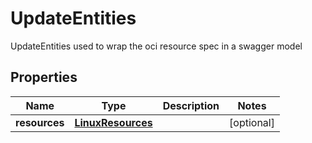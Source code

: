 

# UpdateEntities

UpdateEntities used to wrap the oci resource spec in a swagger model

## Properties

| Name | Type | Description | Notes |
|------------ | ------------- | ------------- | -------------|
|**resources** | [**LinuxResources**](LinuxResources.md) |  |  [optional] |



